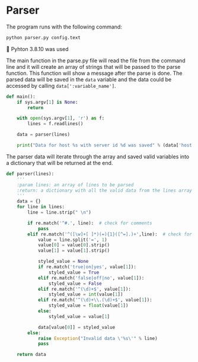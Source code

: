 # Parser
The program runs with the following command:
```bash
python parser.py config.text 
```
🚧 Pyhton 3.8.10 was used

The main function in the parse.py file will read the file from the command line and it will create an array of strings that will be passed to the parse function. This function will show a message after the parse is done. The parsed data will be saved in the `data` variable and the data could be accessed by calling `data[':variable_name']`.

```python
def main():
    if sys.argv[1] is None:
        return

    with open(sys.argv[1], 'r') as f:
        lines = f.readlines()

    data = parser(lines)

    print("Data for host %s with server id %d was saved" % (data['host'], data['server_id']))
```

The parser data will iterate through the array and saved valid variables into a dictionary that will be returned at the end.

```python
def parser(lines):
    '''
    :param lines: an array of lines to be parsed
    :return: a dictionary with all the valid data from the lines array
    '''
    data = {}
    for line in lines:
        line = line.strip(" \n")

        if re.match('^#.', line):  # check for comments
            pass
        elif re.match('^([\w]+[ ]*)(=){1}([^=].)+',line):  # check for valid input
            value = line.split('=', 1)
            value[0] = value[0].strip()
            value[1] = value[1].strip()

            styled_value = None
            if re.match('true|on|yes', value[1]):
                styled_value = True
            elif re.match('false|off|no', value[1]):
                styled_value = False
            elif re.match('^(\d)+$', value[1]):
                styled_value = int(value[1])
            elif re.match('^(\d)+\\.(\d)+$', value[1]):
                styled_value = float(value[1])
            else:
                styled_value = value[1]

            data[value[0]] = styled_value
        else:
            raise Exception("Invalid data \'%s\'" % line)
            pass

    return data
```
